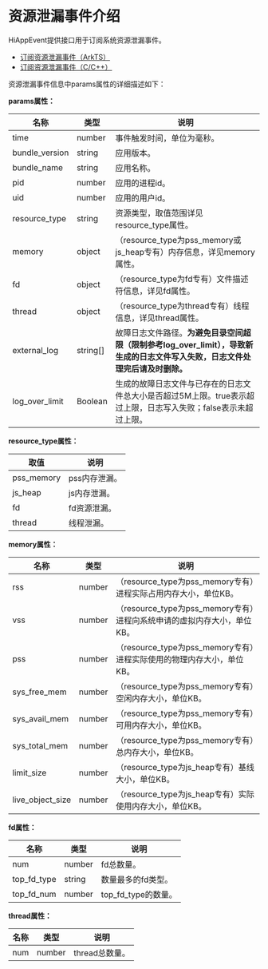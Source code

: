 # 资源泄漏事件介绍

HiAppEvent提供接口用于订阅系统资源泄漏事件。

- [订阅资源泄漏事件（ArkTS）](hiappevent-watcher-resourceleak-events-arkts.md)
- [订阅资源泄漏事件（C/C++）](hiappevent-watcher-resourceleak-events-ndk.md)

资源泄漏事件信息中params属性的详细描述如下：

**params属性：**

| 名称             | 类型    | 说明                                                                       |
|----------------|-------|--------------------------------------------------------------------------|
| time           | number | 事件触发时间，单位为毫秒。                                                            |
| bundle_version | string | 应用版本。                                                                    |
| bundle_name    | string | 应用名称。                                                                    |
| pid            | number | 应用的进程id。                                                                 |
| uid            | number | 应用的用户id。                                                                 |
| resource_type  | string | 资源类型，取值范围详见resource_type属性。                                              |
| memory         | object | （resource_type为pss_memory或js_heap专有）内存信息，详见memory属性。                     |
| fd             | object | （resource_type为fd专有）文件描述符信息，详见fd属性。                                      |
| thread         | object | （resource_type为thread专有）线程信息，详见thread属性。                                 |
| external_log   | string[] | 故障日志文件路径。**为避免目录空间超限（限制参考log_over_limit），导致新生成的日志文件写入失败，日志文件处理完后请及时删除。** |
| log_over_limit | Boolean  | 生成的故障日志文件与已存在的日志文件总大小是否超过5M上限。true表示超过上限，日志写入失败；false表示未超过上限。            |

**resource_type属性：**

| 取值    | 说明                       |
| ------- | ------------------------- |
| pss_memory | pss内存泄漏。 |
| js_heap | js内存泄漏。 |
| fd | fd资源泄漏。 |
| thread | 线程泄漏。 |

**memory属性：**

| 名称    | 类型   | 说明                       |
| ------- | ------ | ------------------------- |
| rss | number | （resource_type为pss_memory专有）进程实际占用内存大小，单位KB。 |
| vss | number | （resource_type为pss_memory专有）进程向系统申请的虚拟内存大小，单位KB。 |
| pss | number | （resource_type为pss_memory专有）进程实际使用的物理内存大小，单位KB。 |
| sys_free_mem | number | （resource_type为pss_memory专有）空闲内存大小，单位KB。 |
| sys_avail_mem | number | （resource_type为pss_memory专有）可用内存大小，单位KB。 |
| sys_total_mem | number | （resource_type为pss_memory专有）总内存大小，单位KB。 |
| limit_size | number | （resource_type为js_heap专有）基线大小，单位KB。 |
| live_object_size | number | （resource_type为js_heap专有）实际使用内存大小，单位KB。 |

**fd属性：**

| 名称        | 类型   | 说明                |
| ----------- | ------ | ------------------- |
| num         | number | fd总数量。          |
| top_fd_type | string | 数量最多的fd类型。  |
| top_fd_num  | number | top_fd_type的数量。 |

**thread属性：**

| 名称 | 类型   | 说明           |
| ---- | ------ | -------------- |
| num  | number | thread总数量。 |


